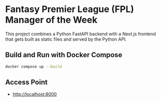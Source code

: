 # Fantasy Premier League (FPL) Manager of the Week

This project combines a Python FastAPI backend with a Next.js frontend that gets built as static files and served by the Python API.

## Build and Run with Docker Compose

```bash
docker compose up --build
```

## Access Point

- [http://localhost:8000](http://localhost:8000)

